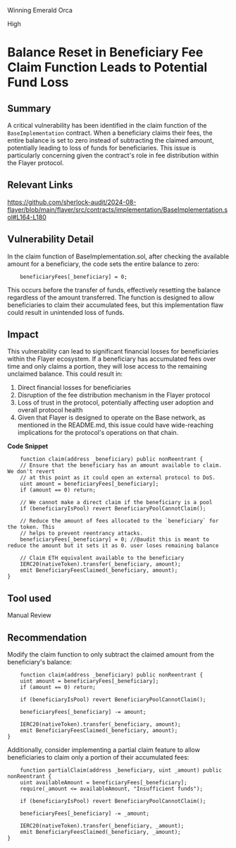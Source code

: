 Winning Emerald Orca

High

# Balance Reset in Beneficiary Fee Claim Function Leads to Potential Fund Loss

## Summary

A critical vulnerability has been identified in the claim function of the `BaseImplementation` contract. When a beneficiary claims their fees, the entire balance is set to zero instead of subtracting the claimed amount, potentially leading to loss of funds for beneficiaries. This issue is particularly concerning given the contract's role in fee distribution within the Flayer protocol.

## Relevant Links
https://github.com/sherlock-audit/2024-08-flayer/blob/main/flayer/src/contracts/implementation/BaseImplementation.sol#L164-L180


## Vulnerability Detail

In the claim function of BaseImplementation.sol, after checking the available amount for a beneficiary, the code sets the entire balance to zero:

```solidity
    beneficiaryFees[_beneficiary] = 0;

```

This occurs before the transfer of funds, effectively resetting the balance regardless of the amount transferred. The function is designed to allow beneficiaries to claim their accumulated fees, but this implementation flaw could result in unintended loss of funds.


## Impact

This vulnerability can lead to significant financial losses for beneficiaries within the Flayer ecosystem. If a beneficiary has accumulated fees over time and only claims a portion, they will lose access to the remaining unclaimed balance. This could result in:

1. Direct financial losses for beneficiaries
2. Disruption of the fee distribution mechanism in the Flayer protocol
3. Loss of trust in the protocol, potentially affecting user adoption and overall protocol health
4. Given that Flayer is designed to operate on the Base network, as mentioned in the README.md, this issue could have wide-reaching implications for the protocol's operations on that chain.


**Code Snippet**
```solidity
    function claim(address _beneficiary) public nonReentrant {
    // Ensure that the beneficiary has an amount available to claim. We don't revert
    // at this point as it could open an external protocol to DoS.
    uint amount = beneficiaryFees[_beneficiary];
    if (amount == 0) return;

    // We cannot make a direct claim if the beneficiary is a pool
    if (beneficiaryIsPool) revert BeneficiaryPoolCannotClaim();

    // Reduce the amount of fees allocated to the `beneficiary` for the token. This
    // helps to prevent reentrancy attacks.
    beneficiaryFees[_beneficiary] = 0; //@audit this is meant to reduce the amount but it sets it as 0. user loses remaining balance

    // Claim ETH equivalent available to the beneficiary
    IERC20(nativeToken).transfer(_beneficiary, amount);
    emit BeneficiaryFeesClaimed(_beneficiary, amount);
}
```

## Tool used
Manual Review

## Recommendation

Modify the claim function to only subtract the claimed amount from the beneficiary's balance:

```solidity
    function claim(address _beneficiary) public nonReentrant {
    uint amount = beneficiaryFees[_beneficiary];
    if (amount == 0) return;

    if (beneficiaryIsPool) revert BeneficiaryPoolCannotClaim();

    beneficiaryFees[_beneficiary] -= amount;

    IERC20(nativeToken).transfer(_beneficiary, amount);
    emit BeneficiaryFeesClaimed(_beneficiary, amount);
}
```


Additionally, consider implementing a partial claim feature to allow beneficiaries to claim only a portion of their accumulated fees:

```solidity
    function partialClaim(address _beneficiary, uint _amount) public nonReentrant {
    uint availableAmount = beneficiaryFees[_beneficiary];
    require(_amount <= availableAmount, "Insufficient funds");

    if (beneficiaryIsPool) revert BeneficiaryPoolCannotClaim();

    beneficiaryFees[_beneficiary] -= _amount;

    IERC20(nativeToken).transfer(_beneficiary, _amount);
    emit BeneficiaryFeesClaimed(_beneficiary, _amount);
}
```